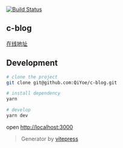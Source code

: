 [![Build Status](https://www.travis-ci.org/QiYoe/c-blog.svg?branch=master)](https://www.travis-ci.org/QiYoe/c-blog)

## c-blog

[在线地址](https://qiyoe.github.io/c-blog)

## Development

```bash
# clone the project
git clone git@github.com:QiYoe/c-blog.git

# install dependency
yarn

# develop
yarn dev
```

open <http://localhost:3000>

> Generator by [vitepress](https://vitepress.vuejs.org/)
